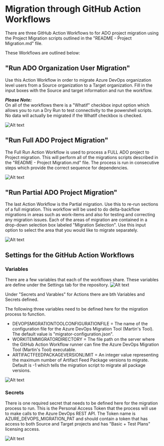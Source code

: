 # Migration through GitHub Action Workflows
There are three GitHub Action Workflows to for ADO project migration using the Project Migration scripts outlined in the "README - Project Migration.md" file. 

These Workflows are outlined below:

## "Run ADO Organization User Migration"
Use this Action Workflow in order to migrate Azure DevOps organization level users from a Source organization to a Target organization.
Fill in the input boxes with the Source and target information and run the workflow. 

***Please Note:*** <br/>
On all of the workflows there is a "Whatif" checkbox input option which allows you to run a Dry Run to test connectivity to the powershell scripts.
No data will actually be migrated if the WhatIf checkbox is checked.

![Alt text](images/user-migration-workflow.png)

## "Run Full ADO Project Migration"
The Full Run Action Workflow is used to process a FULL ADO project to Project migration. This will perform all of the migrations scripts described in the "README - Project Migration.md" file.
The process is run in consecutive steps which provide the correct sequence for dependencies. 

![Alt text](images/user-migration-workflow.png)

## "Run Partial ADO Project Migration"

The last Action Workflow is the Partial migration. Use this to re-run sections of a full migration. This workflow will be used to do delta-backflow migrations in areas such as work-items and also for testing and correcting any migration issues. Each of the areas of migration are contained in a drop-down selection box labeled "Migration Selection". Use this input option to select the area that you would like to migrate separately. 

![Alt text](images/partial-migration-workflow.png)

## Settings for the GitHub Action Workflows

### Variables
There are a few variables that each of the workflows share. These variables are define under the Settings tab for the repository. 
![Alt text](images/settings.png)

Under "Secrets and Varables" for Actions there are bth Variables and Secrets defined. 

The following three variables need to be defined here for the migration process to function. 
- DEVOPSMIGRATIONTOOLCONFIGURATIONFILE    = The name of the configuration file for the Azure DevOps Migration Tool (Martin's Tool). The default value is "migrator-configuration.json". 
- WORKITEMMIGRATORDIRECTORY               = The file path on the server where the GitHub Action Workflow runner can fine the Azure DevOps Migration Tool (Martin's Tool) executable. 
- ARTIFACTFEEDPACKAGEVERSIONLIMIT         = An integer value representing the maximum number of Artifact Feed Package versions to migrate. Default is -1 which tells the migration script to migrate all package versions. 

![Alt text](images/variables.png)

### Secrets
There is one required secret that needs to be defined here for the migration process to run. This is the Personal Access Token that the process will use to make calls to the Azure DevOps REST API. 
The Token name is AZURE_DEVOPS_MIGRATION_PAT and should contain a token that has access to both Source and Target projects and has "Basic + Test Plans" licensing access.

![Alt text](images/secret.png)
